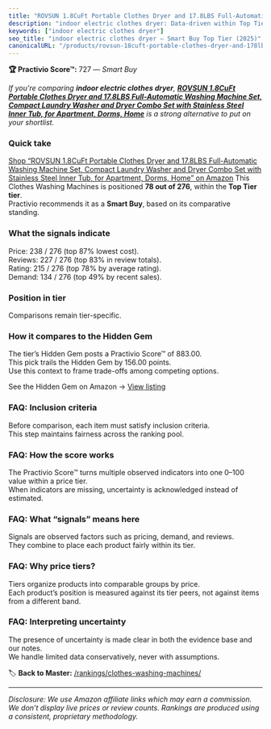 ```yaml
---
title: "ROVSUN 1.8CuFt Portable Clothes Dryer and 17.8LBS Full-Automatic Washing Machine Set, Compact Laundry Washer and Dryer Combo Set with Stainless Steel Inner Tub, for Apartment, Dorms, Home"
description: "indoor electric clothes dryer: Data-driven within Top Tier ranking using the Practivio Score™. Positioned by quality, value, demand, findability, momentum."
keywords: ["indoor electric clothes dryer"]
seo_title: "indoor electric clothes dryer — Smart Buy Top Tier (2025)"
canonicalURL: "/products/rovsun-18cuft-portable-clothes-dryer-and-178lbs-full-automatic-washing-machine-set-compact-laundry-washer-and-dryer-combo-set-with-stainless-steel-inner-tub-for-apartment-dorms-home-B0FHW8TMCJ/"
---
```


**🏆 Practivio Score™:** 727 — _Smart Buy_


*If you're comparing **indoor electric clothes dryer**, **[ROVSUN 1.8CuFt Portable Clothes Dryer and 17.8LBS Full-Automatic Washing Machine Set, Compact Laundry Washer and Dryer Combo Set with Stainless Steel Inner Tub, for Apartment, Dorms, Home](https://www.amazon.com/dp/B0FHW8TMCJ?tag=practivio-20)** is a strong alternative to put on your shortlist.*
### Quick take
[Shop “ROVSUN 1.8CuFt Portable Clothes Dryer and 17.8LBS Full-Automatic Washing Machine Set, Compact Laundry Washer and Dryer Combo Set with Stainless Steel Inner Tub, for Apartment, Dorms, Home” on Amazon](https://www.amazon.com/dp/B0FHW8TMCJ?tag=practivio-20)
This Clothes Washing Machines is positioned **78 out of 276**, within the **Top Tier tier**.  
Practivio recommends it as a **Smart Buy**, based on its comparative standing.

### What the signals indicate
Price: 238 / 276 (top 87% lowest cost).  
Reviews: 227 / 276 (top 83% in review totals).  
Rating: 215 / 276 (top 78% by average rating).  
Demand: 134 / 276 (top 49% by recent sales).

### Position in tier
Comparisons remain tier-specific.

### How it compares to the Hidden Gem
The tier’s Hidden Gem posts a Practivio Score™ of 883.00.  
This pick trails the Hidden Gem by 156.00 points.  
Use this context to frame trade-offs among competing options.  

See the Hidden Gem on Amazon → [View listing](https://www.amazon.com/dp/B089YSKJY6?tag=practivio-20)

### FAQ: Inclusion criteria
Before comparison, each item must satisfy inclusion criteria.  
This step maintains fairness across the ranking pool.

### FAQ: How the score works
The Practivio Score™ turns multiple observed indicators into one 0–100 value within a price tier.  
When indicators are missing, uncertainty is acknowledged instead of estimated.

### FAQ: What “signals” means here
Signals are observed factors such as pricing, demand, and reviews.  
They combine to place each product fairly within its tier.

### FAQ: Why price tiers?
Tiers organize products into comparable groups by price.  
Each product’s position is measured against its tier peers, not against items from a different band.

### FAQ: Interpreting uncertainty
The presence of uncertainty is made clear in both the evidence base and our notes.  
We handle limited data conservatively, never with assumptions.


🏷️ **Back to Master:** [/rankings/clothes-washing-machines/](/rankings/clothes-washing-machines/)

---
_Disclosure: We use Amazon affiliate links which may earn a commission. We don’t display live prices or review counts. Rankings are produced using a consistent, proprietary methodology._
